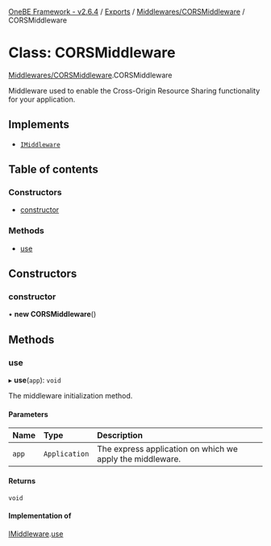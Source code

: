 [OneBE Framework - v2.6.4](../README.md) / [Exports](../modules.md) / [Middlewares/CORSMiddleware](../modules/Middlewares_CORSMiddleware.md) / CORSMiddleware

# Class: CORSMiddleware

[Middlewares/CORSMiddleware](../modules/Middlewares_CORSMiddleware.md).CORSMiddleware

Middleware used to enable the Cross-Origin Resource Sharing functionality for
your application.

## Implements

- [`IMiddleware`](../interfaces/Middlewares_IMiddleware.IMiddleware.md)

## Table of contents

### Constructors

- [constructor](Middlewares_CORSMiddleware.CORSMiddleware.md#constructor)

### Methods

- [use](Middlewares_CORSMiddleware.CORSMiddleware.md#use)

## Constructors

### constructor

• **new CORSMiddleware**()

## Methods

### use

▸ **use**(`app`): `void`

The middleware initialization method.

#### Parameters

| Name | Type | Description |
| :------ | :------ | :------ |
| `app` | `Application` | The express application on which we apply the middleware. |

#### Returns

`void`

#### Implementation of

[IMiddleware](../interfaces/Middlewares_IMiddleware.IMiddleware.md).[use](../interfaces/Middlewares_IMiddleware.IMiddleware.md#use)
